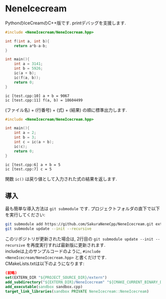 # NeneIcecream
PythonのIceCreamのC++版です. printデバッグを支援します.
```cpp
#include <NeneIcecream/NeneIcecream.hpp>

int f(int a, int b){
    return a*b-a-b;
}

int main(){
    int a = 3141;
    int b = 5926;
    ic(a + b);
    ic(f(a, b));
    return 0;
}
```
```
ic [test.cpp:10] a + b = 9067
ic [test.cpp:11] f(a, b) = 18604499
```
(ファイル名) + (行番号) + (式) + (結果) の順に標準出力します.

```cpp
#include <NeneIcecream/NeneIcecream.hpp>

int main(){
    int a = 2;
    int b = 3;
    int c = ic(a + b);
    ic(c);
    return 0;
}
```
```
ic [test.cpp:6] a + b = 5
ic [test.cpp:7] c = 5
```
関数 `ic()` は戻り値として入力された式の結果を返します.

## 導入
最も簡単な導入方法は `git submodule` です. プロジェクトフォルダの直下で以下を実行してください:
```bash
git submodule add https://github.com/SakuraNeneCpp/NeneIcecream.git extern/NeneIcecream
git submodule update --init --recursive
```
このリポジトリが更新された場合は, 2行目の `git submodule update --init --recursive` を再度実行すれば最新版に更新されます.  
includeは上のサンプルコードのように, `#include <NeneIcecream/NeneIcecream.hpp>` と書くだけです.  
CMakeLists.txtは以下のようになります:  
```cmake
(前略)
set(EXTERN_DIR "${PROJECT_SOURCE_DIR}/extern")
add_subdirectory("${EXTERN_DIR}/NeneIcecream" "${CMAKE_CURRENT_BINARY_DIR}/_icecream")
add_executable(sandbox sandbox.cpp)
target_link_libraries(sandbox PRIVATE NeneIcecream::NeneIcecream)
```
